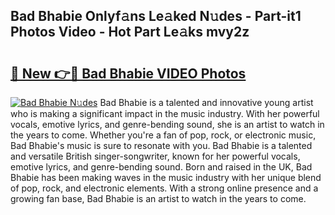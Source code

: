 ## Bad Bhabie Onlyf𝚊ns Le𝚊ked N𝚞des - Part-it1 Photos Video - Hot Part Le𝚊ks mvy2z

# <h2><a href="http://ab90768.deff.icu/?id=Bad+Bhabie">🔗 New 👉🔴 Bad Bhabie VIDEO Photos</a></h2>

[![Bad Bhabie N𝚞des](https://i.imgur.com/rIISA9y.gif)](http://ab90768.deff.icu/?id=Bad+Bhabie)
Bad Bhabie is a talented and innovative young artist who is making a significant impact in the music industry. With her powerful vocals, emotive lyrics, and genre-bending sound, she is an artist to watch in the years to come. Whether you're a fan of pop, rock, or electronic music, Bad Bhabie's music is sure to resonate with you. Bad Bhabie is a talented and versatile British singer-songwriter, known for her powerful vocals, emotive lyrics, and genre-bending sound. Born and raised in the UK, Bad Bhabie has been making waves in the music industry with her unique blend of pop, rock, and electronic elements. With a strong online presence and a growing fan base, Bad Bhabie is an artist to watch in the years to come.
